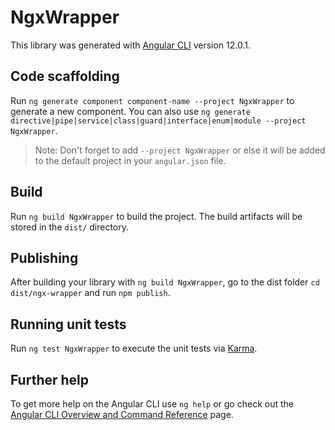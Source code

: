 # NgxWrapper

This library was generated with [Angular CLI](https://github.com/angular/angular-cli) version 12.0.1.

## Code scaffolding

Run `ng generate component component-name --project NgxWrapper` to generate a new component. You can also use `ng generate directive|pipe|service|class|guard|interface|enum|module --project NgxWrapper`.
> Note: Don't forget to add `--project NgxWrapper` or else it will be added to the default project in your `angular.json` file. 

## Build

Run `ng build NgxWrapper` to build the project. The build artifacts will be stored in the `dist/` directory.

## Publishing

After building your library with `ng build NgxWrapper`, go to the dist folder `cd dist/ngx-wrapper` and run `npm publish`.

## Running unit tests

Run `ng test NgxWrapper` to execute the unit tests via [Karma](https://karma-runner.github.io).

## Further help

To get more help on the Angular CLI use `ng help` or go check out the [Angular CLI Overview and Command Reference](https://angular.io/cli) page.
